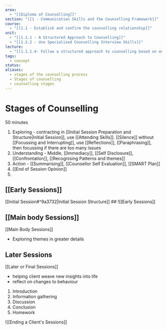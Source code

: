 ```yaml
---
area:
  - "[[Diploma of Counselling]]"
section: "[[1 - Communication Skills and the Counselling Framework]]"
course:
  - "[[1.1 - Establish and confirm the counselling relationship]]"
unit:
  - "[[1.1.1 - A Structured Approach to Counselling]]"
  - "[[1.2.2 - Use Specialised Counselling Interview Skills]]"
lecture:
  - "[[1.1.1.4- Follow a structured approach to counselling based on on client needs and expectations]]"
tags:
  - concept
status: 
aliases:
  - stages of the counselling process
  - Stages of counselling
  - counselling stages
---
```


# Stages of Counselling

50 minutes
1. Exploring - contracting in [[Initial Session Preparation and Structure|Initial Session]], use [[Attending Skills]]. [[Silence]] without [[Focussing and Interrupting]], use [[Reflections]], [[Paraphrasing]], then focussing if there are too many issues
2. Understanding - Middle, [[Immediacy]], [[Self Disclosure]], [[Confrontation]], [[Recognising Patterns and themes]]
3. Action - [[Summarising]], [[Counsellor Self Evaluation]], [[SMART Plan]]
4. [[End of Session Opinion]]
5. 


## [[Early Sessions]]
[[Initial Session#^9a3732|Initial Session Structure]] ## ![[Early Sessions]]

## [[Main body Sessions]]
[[Main Body Sessions]]
- Exploring themes in greater details

## Later Sessions
[[Later or Final Sessions]]
- helping client weave new insights into life
- reflect on changes to behaviour

1. Introduction
2. Information gathering
3. Discussion
4. Conclusion
5. Homework

![[Ending a Client's Sessions]]